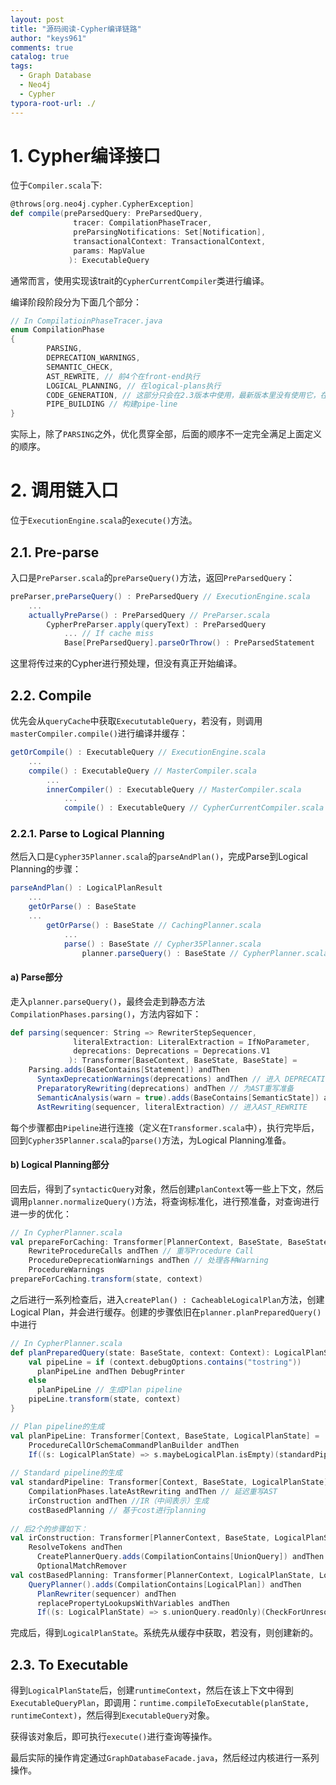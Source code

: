 ```yaml
---
layout: post
title: "源码阅读-Cypher编译链路"
author: "keys961"
comments: true
catalog: true
tags:
  - Graph Database
  - Neo4j
  - Cypher 
typora-root-url: ./
---
```


# 1. Cypher编译接口

位于`Compiler.scala`下:

```scala
@throws[org.neo4j.cypher.CypherException]
def compile(preParsedQuery: PreParsedQuery,
              tracer: CompilationPhaseTracer,
              preParsingNotifications: Set[Notification],
              transactionalContext: TransactionalContext,
              params: MapValue
             ): ExecutableQuery
```

通常而言，使用实现该trait的`CypherCurrentCompiler`类进行编译。

编译阶段阶段分为下面几个部分：

```java
// In CompilatioinPhaseTracer.java
enum CompilationPhase
{
        PARSING,
        DEPRECATION_WARNINGS,
        SEMANTIC_CHECK,
        AST_REWRITE, // 前4个在front-end执行
        LOGICAL_PLANNING, // 在logical-plans执行
        CODE_GENERATION, // 这部分只会在2.3版本中使用，最新版本里没有使用它，在neo4j-cypher模块的helper.scala中使用
        PIPE_BUILDING // 构建pipe-line
}
```

实际上，除了`PARSING`之外，优化贯穿全部，后面的顺序不一定完全满足上面定义的顺序。

# 2. 调用链入口

位于`ExecutionEngine.scala`的`execute()`方法。

## 2.1. Pre-parse

入口是`PreParser.scala`的`preParseQuery()`方法，返回`PreParsedQuery`：

```scala
preParser,preParseQuery() : PreParsedQuery // ExecutionEngine.scala
	...
	actuallyPreParse() : PreParsedQuery // PreParser.scala
		CypherPreParser.apply(queryText) : PreParsedQuery
			... // If cache miss
			Base[PreParsedQuery].parseOrThrow() : PreParsedStatement
```

这里将传过来的Cypher进行预处理，但没有真正开始编译。

## 2.2. Compile

优先会从`queryCache`中获取`ExecututableQuery`，若没有，则调用`masterCompiler.compile()`进行编译并缓存：

```scala
getOrCompile() : ExecutableQuery // ExecutionEngine.scala
	...
	compile() : ExecutableQuery // MasterCompiler.scala
		...
		innerCompiler() : ExecutableQuery // MasterCompiler.scala
			...
			compile() : ExecutableQuery // CypherCurrentCompiler.scala
```

### 2.2.1. Parse to Logical Planning

然后入口是`Cypher35Planner.scala`的`parseAndPlan()`，完成Parse到Logical Planning的步骤：

```scala
parseAndPlan() : LogicalPlanResult
	...
	getOrParse() : BaseState
	...
		getOrParse() : BaseState // CachingPlanner.scala
			...
			parse() : BaseState // Cypher35Planner.scala
				planner.parseQuery() : BaseState // CypherPlanner.scala
```

#### a) Parse部分

走入`planner.parseQuery()`，最终会走到静态方法`CompilationPhases.parsing()`，方法内容如下：

```scala
def parsing(sequencer: String => RewriterStepSequencer,
              literalExtraction: LiteralExtraction = IfNoParameter,
              deprecations: Deprecations = Deprecations.V1
             ): Transformer[BaseContext, BaseState, BaseState] =
    Parsing.adds(BaseContains[Statement]) andThen 
      SyntaxDeprecationWarnings(deprecations) andThen // 进入 DEPRECATION_WARNINGS
      PreparatoryRewriting(deprecations) andThen // 为AST重写准备
      SemanticAnalysis(warn = true).adds(BaseContains[SemanticState]) andThen // 进入 SEMANTIC_CHECK
      AstRewriting(sequencer, literalExtraction) // 进入AST_REWRITE
```

每个步骤都由`Pipeline`进行连接（定义在`Transformer.scala`中），执行完毕后，回到`Cypher35Planner.scala`的`parse()`方法，为Logical Planning准备。

#### b) Logical Planning部分

回去后，得到了`syntacticQuery`对象，然后创建`planContext`等一些上下文，然后调用`planner.normalizeQuery()`方法，将查询标准化，进行预准备，对查询进行进一步的优化：

```scala
// In CypherPlanner.scala
val prepareForCaching: Transformer[PlannerContext, BaseState, BaseState] =
    RewriteProcedureCalls andThen // 重写Procedure Call 
    ProcedureDeprecationWarnings andThen // 处理各种Warning
    ProcedureWarnings
prepareForCaching.transform(state, context)
```

之后进行一系列检查后，进入`createPlan() : CacheableLogicalPlan`方法，创建Logical Plan，并会进行缓存。创建的步骤依旧在`planner.planPreparedQuery()`中进行

```scala
// In CypherPlanner.scala
def planPreparedQuery(state: BaseState, context: Context): LogicalPlanState = {
    val pipeLine = if (context.debugOptions.contains("tostring"))
      planPipeLine andThen DebugPrinter
    else
      planPipeLine // 生成Plan pipeline
    pipeLine.transform(state, context)
}

// Plan pipeline的生成
val planPipeLine: Transformer[Context, BaseState, LogicalPlanState] =
    ProcedureCallOrSchemaCommandPlanBuilder andThen
    If((s: LogicalPlanState) => s.maybeLogicalPlan.isEmpty)(standardPipeline） // 可能会生成standard pipeline
                                                            
// Standard pipeline的生成
val standardPipeline: Transformer[Context, BaseState, LogicalPlanState] =
    CompilationPhases.lateAstRewriting andThen // 延迟重写AST
    irConstruction andThen //IR（中间表示）生成
    costBasedPlanning // 基于cost进行planning
                                                            
// 后2个的步骤如下：
val irConstruction: Transformer[PlannerContext, BaseState, LogicalPlanState] =
    ResolveTokens andThen
      CreatePlannerQuery.adds(CompilationContains[UnionQuery]) andThen
      OptionalMatchRemover
val costBasedPlanning: Transformer[PlannerContext, LogicalPlanState, LogicalPlanState] = 
	QueryPlanner().adds(CompilationContains[LogicalPlan]) andThen
      PlanRewriter(sequencer) andThen
      replacePropertyLookupsWithVariables andThen
      If((s: LogicalPlanState) => s.unionQuery.readOnly)(CheckForUnresolvedTokens)
```

完成后，得到`LogicalPlanState`。系统先从缓存中获取，若没有，则创建新的。

## 2.3. To Executable

得到`LogicalPlanState`后，创建`runtimeContext`，然后在该上下文中得到`ExecutableQueryPlan`，即调用：`runtime.compileToExecutable(planState, runtimeContext)`，然后得到`ExecutableQuery`对象。

获得该对象后，即可执行`execute()`进行查询等操作。



最后实际的操作肯定通过`GraphDatabaseFacade.java`，然后经过内核进行一系列操作。

